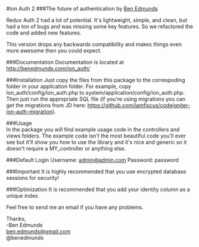 #Ion Auth 2
###The future of authentication
by [Ben Edmunds](http://benedmunds.com)

Redux Auth 2 had a lot of potential.  It's lightweight, simple, and clean, 
but had a ton of bugs and was missing some key features.  So we refactored 
the code and added new features.

This version drops any backwards compatibility and makes things even more 
awesome then you could expect.

###Documentation
Documentation is located at http://benedmunds.com/ion_auth/

###Installation
Just copy the files from this package to the correspoding folder in your 
application folder.  For example, copy Ion_auth/config/ion_auth.php to 
system/application/config/ion_auth.php.  
Then just run the appropriate SQL file (if you're using migrations you can 
get the migrations from JD here: 
https://github.com/iamfiscus/codeigniter-ion-auth-migration).

###Usage   
In the package you will find example usage code in the controllers and views 
folders.  The example code isn't the most beautiful code you'll ever see but 
it'll show you how to use the library and it's nice and generic so it doesn't 
require a MY_controller or anything else.

###Default Login
Username: admin@admin.com
Password: password    


###Important
It is highly recommended that you use encrypted database sessions for security!


###Optimization
It is recommended that you add your identity column as a unique index.



Feel free to send me an email if you have any problems.  


Thanks,  
-Ben Edmunds  
 ben.edmunds@gmail.com  
 @benedmunds   
